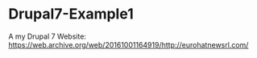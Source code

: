 # Drupal7-Example1
A my Drupal 7 Website:
https://web.archive.org/web/20161001164919/http://eurohatnewsrl.com/

